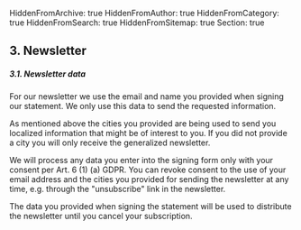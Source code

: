 HiddenFromArchive: true
HiddenFromAuthor: true
HiddenFromCategory: true
HiddenFromSearch: true
HiddenFromSitemap: true
Section: true

## 3. Newsletter

##### 3.1. Newsletter data

For our newsletter we use the email and name you provided when signing our statement. We only use this data to send the requested information.

As mentioned above the cities you provided are being used to send you localized information that might be of interest to you. If you did not provide a city you will only receive the generalized newsletter.

We will process any data you enter into the signing form only with your consent per Art. 6 (1) (a) GDPR. You can revoke consent to the use of your email address and the cities you provided for sending the newsletter at any time, e.g. through the "unsubscribe" link in the newsletter.

The data you provided when signing the statement will be used to distribute the newsletter until you cancel your subscription.
